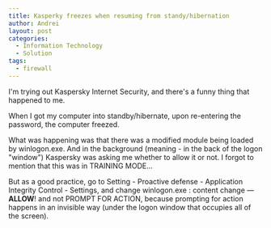```yaml
---
title: Kasperky freezes when resuming from standy/hibernation
author: Andrei
layout: post
categories:
  - Information Technology
  - Solution
tags:
  - firewall
---
```

I'm trying out Kaspersky Internet Security, and there's a funny thing that happened to me.

When I got my computer into standby/hibernate, upon re-entering the password, the computer freezed.

What was happening was that there was a modified module being loaded by winlogon.exe. And in the background (meaning - in the back of the logon "window") Kaspersky was asking me whether to allow it or not. I forgot to mention that this was in TRAINING MODE…

But as a good practice, go to Setting - Proactive defense - Application Integrity Control - Settings, and change winlogon.exe : content change — **ALLOW**! and not PROMPT FOR ACTION, because prompting for action happens in an invisible way (under the logon window that occupies all of the screen).